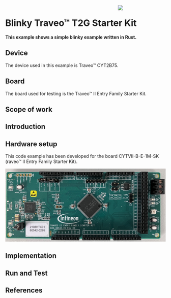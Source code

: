 <img src="./Images/ifx-logo-600.gif" align="right" width="150" />  

#  Blinky Traveo™ T2G Starter Kit
**This example shows a simple blinky example written in Rust.**

## Device  
The device used in this example is Traveo™ CYT2B75.

## Board  
The board used for testing is the Traveo™ II Entry Family Starter Kit.

## Scope of work  

## Introduction  

## Hardware setup  
This code example has been developed for the board CYTVII-B-E-1M-SK (raveo™ II Entry Family Starter Kit).

<img src="./media/traveo-ii-entryfamily-starterkit.jpg" width="800" />

## Implementation

## Run and Test

## References
